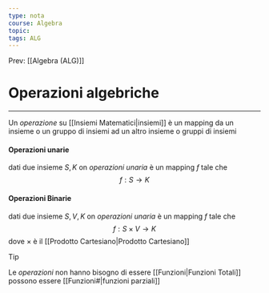 ```yaml
---
type: nota
course: Algebra
topic: 
tags: ALG
---
```


Prev: [[Algebra (ALG)]]

# Operazioni algebriche
---
Un _operazione_ su [[Insiemi Matematici|insiemi]] è un mapping da un insieme o un gruppo di insiemi ad un altro insieme o gruppi di insiemi
#### Operazioni unarie
dati due insieme $S,K$ on _operazioni unaria_ è un mapping $f$ tale che
$$f:S \rightarrow K$$

#### Operazioni Binarie
dati due insieme $S,V,K$ on _operazioni unaria_ è un mapping $f$ tale che
$$f:S \times V\rightarrow K$$
dove $\times$ è il [[Prodotto Cartesiano|Prodotto Cartesiano]]




> [!tip]
> Le _operazioni_ non hanno bisogno di essere [[Funzioni|Funzioni Totali]] possono essere [[Funzioni#|funzioni parziali]] 